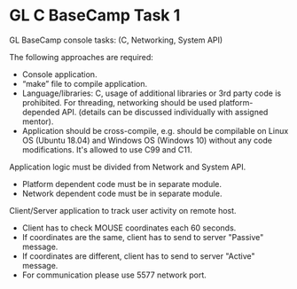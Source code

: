 # GL C BaseCamp Task 1

GL BaseCamp console tasks:
(C, Networking, System API)

The following approaches are required:
- Console application.
- “make” file to compile application.
- Language/libraries: C, usage of additional libraries or 3rd party code is prohibited. For threading, networking should be used platform-depended API. (details can be discussed individually with assigned mentor).
- Application should be cross-compile, e.g. should be compilable on Linux OS (Ubuntu 18.04) and Windows OS (Windows 10) without any code modifications.
It's allowed to use C99 and C11.
 
Application logic must be divided from Network and System API.
  - Platform dependent code must be in separate module.
  - Network dependent code must be in separate module.

Client/Server application to track user activity on remote host.
  - Client has to check MOUSE coordinates each 60 seconds.
  - If coordinates are the same, client has to send to server "Passive" message.
  - If coordinates are different, client has to send to server "Active" message.
  - For communication please use 5577 network port.
